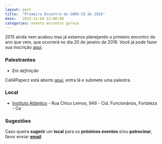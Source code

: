 ```yaml
---
layout: post
title:  "Primeiro Encontro do GURU-CE de 2016"
date:   2015-12-04 12:00:00
categories: evento encontro guruce
---
```


2015 ainda nem acabou mas já estamos planejando o primeiro encontro do ano que vem, que ocorrerá no dia 20 de janeiro de 2016. Você já pode fazer sua inscrição [aqui](http://even.tc/19a-guru-ce).

### Palestrantes

- _Em definição_

Call4Paperz está aberto [aqui](http://www.call4paperz.com/events/19-guru-ce), entra lá e submete uma palestra.

### Local

- [Instituto Atlântico](http://www.atlantico.com.br/) - Rua Chico Lemos, 946 - Cid. Funcionários, Fortaleza - Ce

### Sugestões

Caso queira __sugerir__ um __local__ para os __próximos eventos__ e/ou __patrocinar__, favor enviar __[email](mailto:guru42@gmai.com?subject=Contato)__
